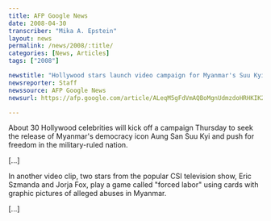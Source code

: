 ```yaml
---
title: AFP Google News
date: 2008-04-30
transcriber: "Mika A. Epstein"
layout: news
permalink: /news/2008/:title/
categories: [News, Articles]
tags: ["2008"]

newstitle: "Hollywood stars launch video campaign for Myanmar's Suu Kyi  "
newsreporter: Staff
newssource: AFP Google News
newsurl: https://afp.google.com/article/ALeqM5gFdVmAQBoMgnUdmzdoHRHKIK2uVg

---
```


About 30 Hollywood celebrities will kick off a campaign Thursday to seek the release of Myanmar's democracy icon Aung San Suu Kyi and push for freedom in the military-ruled nation.

[...]

In another video clip, two stars from the popular CSI television show, Eric Szmanda and Jorja Fox, play a game called "forced labor" using cards with graphic pictures of alleged abuses in Myanmar.

[...]

